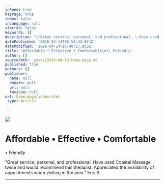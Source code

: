 ```yaml
---
inFeed: true
hasPage: true
inNav: false
inLanguage: null
starred: false
keywords: []
description: "\"Great service, personal, and professional. \_Have used Coastal Massage twice and would recommend this therapist. \_Appreciated the availability of appointments when visiting in the area.\" Eric S.\_"
datePublished: '2016-04-14T16:51:43.974Z'
dateModified: '2016-04-14T16:49:17.853Z'
title: "Affordable • Effective • Comfortable\n•\_Friendly"
author: []
sourcePath: _posts/2016-04-13-home-page.md
published: true
authors: []
publisher:
  name: null
  domain: null
  url: null
  favicon: null
url: home-page/index.html
_type: Article

---
```

![](https://s3-us-west-2.amazonaws.com/the-grid-img/p/445de134b2a469d9a4dfac40a90211766fc0eb71.png)

# Affordable • Effective • Comfortable
• Friendly

"Great service, personal, and professional.  Have used Coastal Massage twice and would recommend this therapist.  Appreciated the availability of appointments when visiting in the area." Eric S. 

****